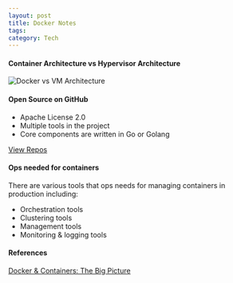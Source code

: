 ```yaml
---
layout: post
title: Docker Notes
tags: 
category: Tech
---
```


#### Container Architecture vs Hypervisor Architecture 

<img class="img-responsive" alt="Docker vs VM Architecture" src="{{ site.url }}/assets/images/Docker-Compared-To-Vms.png"/>

#### Open Source on GitHub 

- Apache License 2.0  
- Multiple tools in the project  
- Core components are written in Go or Golang  

[View Repos](https://github.com/docker)  

#### Ops needed for containers

There are various tools that ops needs for managing containers in production including:  

- Orchestration tools  
- Clustering tools  
- Management tools  
- Monitoring & logging tools  

#### References 

[Docker & Containers: The Big Picture](https://app.pluralsight.com/library/courses/docker-containers-big-picture)  
